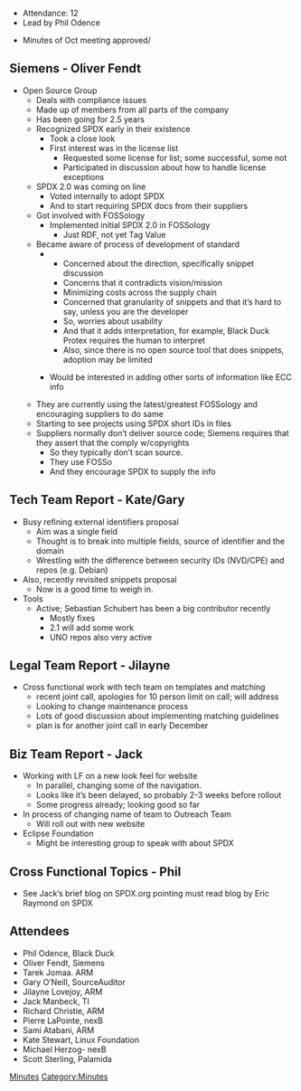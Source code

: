  - Attendance: 12
  - Lead by Phil Odence

<!-- end list -->

  - Minutes of Oct meeting approved/

## Siemens - Oliver Fendt

  - Open Source Group
      - Deals with compliance issues
      - Made up of members from all parts of the company
      - Has been going for 2.5 years
      - Recognized SPDX early in their existence
          - Took a close look
          - First interest was in the license list
              - Requested some license for list; some successful, some
                not
              - Participated in discussion about how to handle license
                exceptions
      - SPDX 2.0 was coming on line
          - Voted internally to adopt SPDX
          - And to start requiring SPDX docs from their suppliers
      - Got involved with FOSSology
          - Implemented initial SPDX 2.0 in FOSSology
              - Just RDF, not yet Tag Value
      - Became aware of process of development of standard
          -   - Concerned about the direction, specifically snippet
                discussion
              - Concerns that it contradicts vision/mission
              - Minimizing costs across the supply chain
              - Concerned that granularity of snippets and that it’s
                hard to say, unless you are the developer
              - So, worries about usability
              - And that it adds interpretation, for example, Black Duck
                Protex requires the human to interpret
              - Also, since there is no open source tool that does
                snippets, adoption may be limited
        
          - Would be interested in adding other sorts of information
            like ECC info
      - They are currently using the latest/greatest FOSSology and
        encouraging suppliers to do same
      - Starting to see projects using SPDX short IDs in files
      - Suppliers normally don’t deliver source code; Siemens requires
        that they assert that the comply w/copyrights
          - So they typically don’t scan source.
          - They use FOSSo
          - And they encourage SPDX to supply the info

## Tech Team Report - Kate/Gary

  - Busy refining external identifiers proposal
      - Aim was a single field
      - Thought is to break into multiple fields, source of identifier
        and the domain
      - Wrestling with the difference between security IDs (NVD/CPE) and
        repos (e.g. Debian)
  - Also, recently revisited snippets proposal
      - Now is a good time to weigh in.
  - Tools
      - Active; Sebastian Schubert has been a big contributor recently
          - Mostly fixes
          - 2.1 will add some work
          - UNO repos also very active

## Legal Team Report - Jilayne

  - Cross functional work with tech team on templates and matching
      - recent joint call, apologies for 10 person limit on call; will
        address
      - Looking to change maintenance process
      - Lots of good discussion about implementing matching guidelines
      - plan is for another joint call in early December

## Biz Team Report - Jack

  - Working with LF on a new look feel for website
      - In parallel, changing some of the navigation.
      - Looks like it’s been delayed, so probably 2-3 weeks before
        rollout
      - Some progress already; looking good so far
  - In process of changing name of team to Outreach Team
      - Will roll out with new website
  - Eclipse Foundation
      - Might be interesting group to speak with about SPDX

## Cross Functional Topics - Phil

  - See Jack’s brief blog on SPDX.org pointing must read blog by Eric
    Raymond on SPDX

## Attendees

  - Phil Odence, Black Duck
  - Oliver Fendt, Siemens
  - Tarek Jomaa. ARM
  - Gary O’Neill, SourceAuditor
  - Jilayne Lovejoy, ARM
  - Jack Manbeck, TI
  - Richard Christie, ARM
  - Pierre LaPointe, nexB
  - Sami Atabani, ARM
  - Kate Stewart, Linux Foundation
  - Michael Herzog- nexB
  - Scott Sterling, Palamida

[Minutes](Category:General "wikilink")
[Category:Minutes](Category:Minutes "wikilink")
